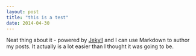 ```yaml
---
layout: post
title: "this is a test"
date: 2014-04-30
---
```


Neat thing about it - powered by [Jekyll](http://jekyllrb.com) and I can use Markdown to author my posts. It actually is a lot easier than I thought it was going to be.
